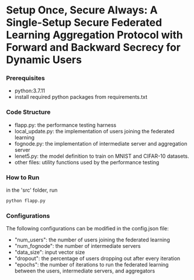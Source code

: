 # Setup Once, Secure Always: A Single-Setup Secure Federated Learning Aggregation Protocol with Forward and Backward Secrecy for Dynamic Users

### Prerequisites

* python:3.7.11
* install required python packages from requirements.txt

### Code Structure

- flapp.py: the performance testing harness
- local_update.py: the implementation of users joining the federated learning
- fognode.py: the implementation of intermediate server and aggregation server
- lenet5.py: the model definition to train on MNIST and CIFAR-10 datasets.
- other files: utility functions used by the performance testing
  
### How to Run

in the 'src' folder, run
```bash
python flapp.py
```

### Configurations
The following configurations can be modified in the config.json file:

* "num_users": the number of users joining the federated learning
* "num_fognode": the number of intermediate servers
* "data_size": input vector size
* "dropout": the percentage of users dropping out after every iteration
* "epochs": the number of iterations to run the federated learning between the users, intermediate servers, and aggregators


